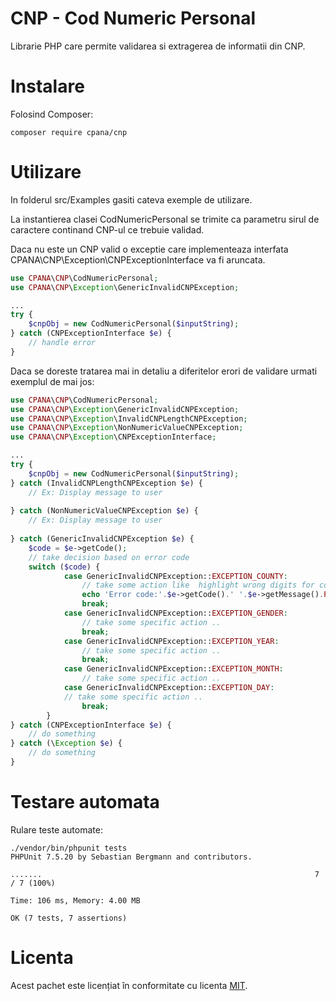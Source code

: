 # CNP - Cod Numeric Personal


Librarie PHP care permite validarea si extragerea de informatii din CNP.


# Instalare

Folosind Composer:

```
composer require cpana/cnp
```

# Utilizare

In folderul src/Examples gasiti cateva exemple de utilizare.

La instantierea clasei CodNumericPersonal se trimite ca parametru sirul de caractere continand CNP-ul ce trebuie validad.

Daca nu este un CNP valid o exceptie care implementeaza interfata CPANA\CNP\Exception\CNPExceptionInterface va fi aruncata.
```php
use CPANA\CNP\CodNumericPersonal;
use CPANA\CNP\Exception\GenericInvalidCNPException;

...
try {
    $cnpObj = new CodNumericPersonal($inputString);
} catch (CNPExceptionInterface $e) {
    // handle error
} 

```
Daca se doreste tratarea mai in detaliu a diferitelor erori de validare urmati exemplul de mai jos:  

```php
use CPANA\CNP\CodNumericPersonal;
use CPANA\CNP\Exception\GenericInvalidCNPException;
use CPANA\CNP\Exception\InvalidCNPLengthCNPException;
use CPANA\CNP\Exception\NonNumericValueCNPException;
use CPANA\CNP\Exception\CNPExceptionInterface;

...
try {
    $cnpObj = new CodNumericPersonal($inputString);
} catch (InvalidCNPLengthCNPException $e) {
    // Ex: Display message to user
    
} catch (NonNumericValueCNPException $e) {
    // Ex: Display message to user
    
} catch (GenericInvalidCNPException $e) {
    $code = $e->getCode();
    // take decision based on error code
    switch ($code) {
            case GenericInvalidCNPException::EXCEPTION_COUNTY:
                // take some action like  highlight wrong digits for country JJ
                echo 'Error code:'.$e->getCode().' '.$e->getMessage().PHP_EOL;
                break;
            case GenericInvalidCNPException::EXCEPTION_GENDER:
                // take some specific action ..
                break;
            case GenericInvalidCNPException::EXCEPTION_YEAR:
                // take some specific action ..
                break;
            case GenericInvalidCNPException::EXCEPTION_MONTH:
                // take some specific action ..
            case GenericInvalidCNPException::EXCEPTION_DAY:
            // take some specific action ..
                break;
        }
} catch (CNPExceptionInterface $e) {
    // do something
} catch (\Exception $e) {
    // do something
}

```

# Testare automata

Rulare teste automate:
```
./vendor/bin/phpunit tests
PHPUnit 7.5.20 by Sebastian Bergmann and contributors.

.......                                                             7 / 7 (100%)

Time: 106 ms, Memory: 4.00 MB

OK (7 tests, 7 assertions)

```

# Licenta
Acest pachet este licențiat în conformitate cu licenta [MIT](http://opensource.org/licenses/MIT).
